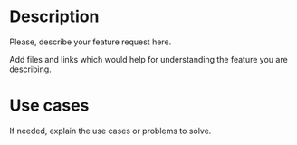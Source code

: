 # Description

Please, describe your feature request here.

Add files and links which would help for understanding the feature you are describing.

# Use cases

If needed, explain the use cases or problems to solve.
